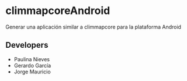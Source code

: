 # climmapcoreAndroid
Generar una aplicación similar a climmapcore para la plataforma Android

## Developers
* Paulina Nieves
* Gerardo García
* Jorge Mauricio

